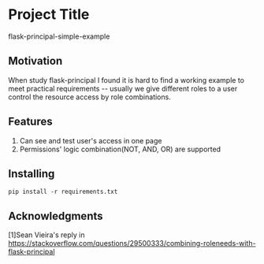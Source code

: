 # Project Title

flask-principal-simple-example

## Motivation
When study flask-principal I found it is hard to find a working example to meet practical requirements -- usually we give different roles to a user control the resource access by role combinations.

## Features
1. Can see and test user's access in one page
2. Permissions' logic combination(NOT, AND, OR) are supported

## Installing
```
pip install -r requirements.txt
```

## Acknowledgments
[1]Sean Vieira's reply in https://stackoverflow.com/questions/29500333/combining-roleneeds-with-flask-principal

